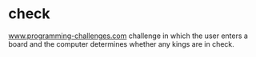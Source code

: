# check
www.programming-challenges.com challenge in which the user enters a board and the computer determines whether any kings are in check.


